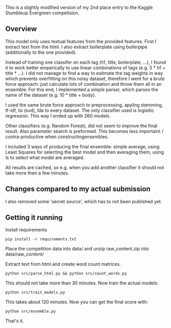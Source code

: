 This is a slightly modified version of my 2nd place entry to the Kaggle Stumbleup Evergreen competision.

Overview
-----------

This model only uses textual features from the provided features. First I extract text from the html. I also extract 
boilerplate using boilerpipe (additionally to the one provided).

Instead of training one classifer on each tag (h1, title, boilerplate, ...), I found it to work better emperically 
to use linear combinations of tags (e.g. 5 * h1 + title * ...). I did not manage to find a way to esitmate the 
tag weights in way which prevents overfitting on this noisy dataset, therefore I went for a brute force approach: 
just calculate lots of combination and throw them all in an ensemble. For this end, I implemented a simple parser, 
which parses the name of the dataset (e.g. 10 * title + body).

I used the same brute force approach to preprocessing, apyling stemming, tf-idf, lsi (svd), lda to every dataset. The 
only classifier used is logisitic regression. This way I ended up with 260 models.

Other classifiers (e.g. Random Forest), did not seem to improve the final result. Also parameter search is preformed. 
This becomes less importaint / contra-productive when constructingensembles.

I included 3 ways of producing the final ensemble: simple average, using Least Squares for selecting the best model and then 
averaging them, using ls to select what model are averaged.

All results are cached, so e.g. when you add another classifier it should not take more then a few minutes.

Changes compared to my actual submission
-----------

I also removed some 'secret source', which has to not been published yet. 

Getting it running
-----------

Install requirements

  ```pip install -r requirements.txt ```

Place the competition data into data/ and unzip raw_content.zip into data/raw_content/

Extract text from html and create word count matrices.

  ```python src/parse_html.py && python src/count_words.py```

This should not take more than 30 minutes. Now train the actual models:

  ```python src/train_models.py```
  
This takes about 120 minutes. Now you can get the final score with:

  ```python src/ensemble.py```
  
  That's it.
